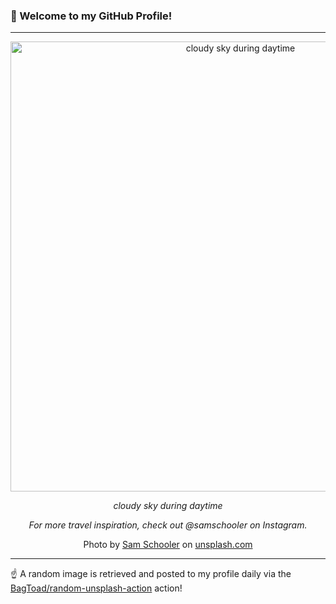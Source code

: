 ### 👋 Welcome to my GitHub Profile!

----

<div align="center">
  <img width="720" src="https://images.unsplash.com/photo-1419833173245-f59e1b93f9ee?crop=entropy&cs=tinysrgb&fit=max&fm=jpg&ixid=M3w1NTI0OTR8MHwxfHJhbmRvbXx8fHx8fHx8fDE3MjUxNzExMTR8&ixlib=rb-4.0.3&q=80&w=1080" alt="cloudy sky during daytime">
  
  <em>cloudy sky during daytime</em>
  
  <em>For more travel inspiration, check out @samschooler on Instagram. </em>
  
  Photo by [Sam Schooler](https://samschooler.com) on [unsplash.com](https://unsplash.com/)
</div>

----

☝️ A random image is retrieved and posted to my profile daily via the [BagToad/random-unsplash-action](https://github.com/BagToad/random-unsplash-action) action!
